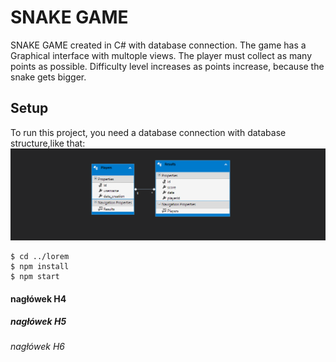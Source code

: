 # SNAKE GAME
SNAKE GAME created in C# with database connection. The game has a Graphical interface with multople views.
The player must collect as many points as possible. Difficulty level increases as points increase, because the snake gets bigger.
##
## Setup
To run this project, you need a database connection with database structure,like that:
![ERD DIAGRAM](./imagesFromGame/erdDiagramSnakeGame.PNG)

```
$ cd ../lorem
$ npm install
$ npm start
```
#### nagłówek H4
##### nagłówek H5
###### nagłówek H6
